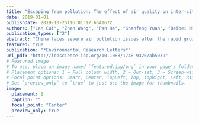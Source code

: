 ```yaml
---
title: "Escaping from pollution: The effect of air quality on inter-city population mobility in China"
date: 2019-01-01
publishDate: 2019-10-25T16:01:17.654167Z
authors: ["Can Cui", "Zhen Wang", "Pan He", "Shanfeng Yuan", "Beibei Niu", "Ping Kang", "Chaogui Kang"]
publication_types: ["2"]
abstract: "China faces severe air pollution issues after the rapid growth of economy, causing human physical and mental health concerns as well as behavioral changes. Such adverse impacts can be mediated by individual avoidance behaviors such as traveling from polluted cities to the cleaner ones. This study utilizes smartphone-based location data and instrumental variable (IV) regression to fill the gap of how air quality affects population mobility. Our results confirmed that air quality does affect the population outflows of cities. The increase of air quality index (AQI) by 100 points will cause a 49.60% increase in population outflows, and a rise of 1 µg/m3 of PM2.5 may cause a 0.47% rise in population outflows. Air pollution of former days can drive people to leave their cities three days or a week later by railway or by road. The effect is heterogeneous among workdays, weekends, and holidays. Our results implied that air quality management can be critical for urban tourism and environmental competitiveness."
featured: true
publication: "*Environmental Research Letters*"
url_pdf: "http://iopscience.iop.org/10.1088/1748-9326/ab5039"
# Featured image
# To use, place an image named `featured.jpg/png` in your page's folder.
# Placement options: 1 = Full column width, 2 = Out-set, 3 = Screen-width
# Focal point options: Smart, Center, TopLeft, Top, TopRight, Left, Right, BottomLeft, Bottom, BottomRight
# Set `preview_only` to `true` to just use the image for thumbnails.
image:
  placement: 1
  caption: ""
  focal_point: "Center"
  preview_only: true
---
```


